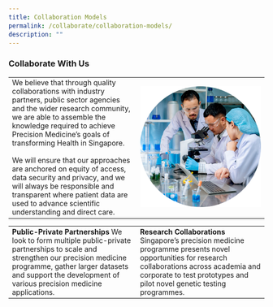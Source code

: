 ```yaml
---
title: Collaboration Models
permalink: /collaborate/collaboration-models/
description: ""
---
```

### Collaborate With Us


<table>
	<tbody>
		<tr>
			<td style="width:50%">
We believe that through quality collaborations with industry partners, public sector agencies and the wider research community, we are able to assemble the knowledge required to achieve Precision Medicine’s goals of transforming Health in Singapore.
				<br><br>
We will ensure that our approaches are anchored on equity of access, data security and privacy, and we will always be responsible and transparent where patient data are used to advance scientific understanding and direct care.
			</td>
			<td style="width:50%">
				<img src="/images/Collaborate/Collaboration%20Models/collaborate-img1.png">
			</td>
		</tr>
	</tbody>
</table>

<table>
	<tbody>
		<tr>
			<td style="width:50%">
				<b>Public-Private Partnerships</b>
				We look to form multiple public-private partnerships to scale and strengthen our precision medicine programme, gather larger datasets and support the development of various precision medicine applications.
			</td>
			<td style="width:50%">
				<b>Research Collaborations</b>
				Singapore’s precision medicine programme presents novel opportunities for research collaborations across academia and corporate to test prototypes and pilot novel genetic testing programmes.
			</td>
		</tr>
	</tbody>
</table>
	

